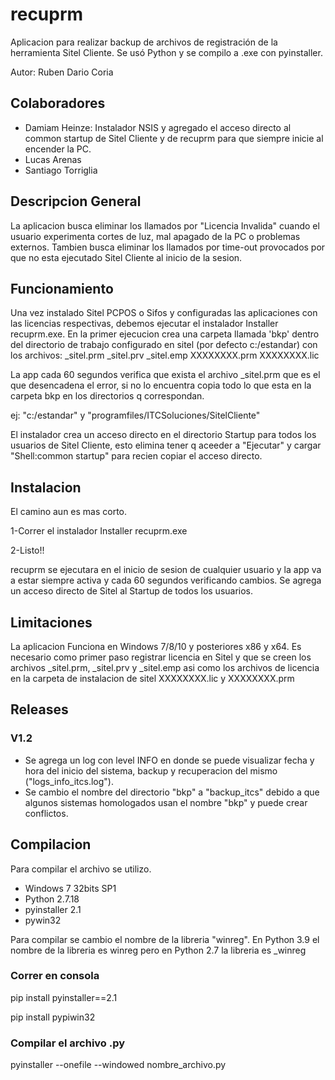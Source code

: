 # recuprm
Aplicacion para realizar backup de archivos de registración de la herramienta Sitel Cliente.
Se usó Python y se compilo a .exe con pyinstaller.

Autor: Ruben Dario Coria

## Colaboradores
* Damiam Heinze: Instalador NSIS y agregado el acceso directo al common startup de Sitel Cliente y de recuprm para que siempre inicie al encender la PC.
* Lucas Arenas
* Santiago Torriglia

## Descripcion General
La aplicacion busca eliminar los llamados por "Licencia Invalida" cuando el usuario experimenta cortes de luz, mal apagado de la PC o problemas externos.
Tambien busca eliminar los llamados por time-out provocados por que no esta ejecutado Sitel Cliente al inicio de la sesion.

## Funcionamiento
Una vez instalado Sitel PCPOS o Sifos y configuradas las aplicaciones con las licencias respectivas, debemos ejecutar el instalador Installer recuprm.exe.
En la primer ejecucion crea una carpeta llamada 'bkp' dentro del directorio de trabajo configurado en sitel (por defecto c:/estandar) con los archivos:
_sitel.prm
_sitel.prv
_sitel.emp
XXXXXXXX.prm
XXXXXXXX.lic

La app cada 60 segundos verifica que exista el archivo _sitel.prm que es el que desencadena el error, si no lo encuentra copia todo lo que esta en la carpeta bkp en los directorios q correspondan.

ej: "c:/estandar" y "programfiles/ITCSoluciones/SitelCliente"

El instalador crea un acceso directo en el directorio Startup para todos los usuarios de Sitel Cliente, esto elimina tener q aceeder a "Ejecutar" y cargar "Shell:common startup" para recien copiar el acceso directo.

## Instalacion

El camino aun es mas corto.

1-Correr el instalador Installer recuprm.exe

2-Listo!!

recuprm se ejecutara en el inicio de sesion de cualquier usuario y la app va a estar siempre activa y cada 60 segundos verificando cambios.
Se agrega un acceso directo de Sitel al Startup de todos los usuarios.


## Limitaciones
La aplicacion Funciona en Windows 7/8/10 y posteriores x86 y x64.
Es necesario como primer paso registrar licencia en Sitel y que se creen los archivos _sitel.prm, _sitel.prv y _sitel.emp asi como los archivos de licencia en la carpeta de instalacion de sitel XXXXXXXX.lic y XXXXXXXX.prm

## Releases

### V1.2
- Se agrega un log con level INFO en donde se puede visualizar fecha y hora del inicio del sistema, backup y recuperacion del mismo ("logs_info_itcs.log").
- Se cambio el nombre del directorio "bkp" a  "backup_itcs" debido a que algunos sistemas homologados usan el nombre "bkp" y puede crear conflictos.

## Compilacion
Para compilar el archivo se utilizo.
 * Windows 7 32bits SP1
 * Python 2.7.18
 * pyinstaller 2.1
 * pywin32

Para compilar se cambio el nombre de la libreria "winreg". En Python 3.9 el nombre de la libreria es winreg pero en Python 2.7 la libreria es _winreg

### Correr en consola

pip install pyinstaller==2.1

pip install pypiwin32

### Compilar el archivo .py

pyinstaller --onefile --windowed nombre_archivo.py
